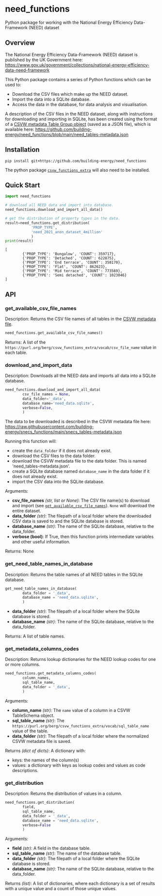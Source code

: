 # need_functions
Python package for working with the National Energy Efficiency Data-Framework (NEED) dataset

## Overview

The National Energy Efficiency Data-Framework (NEED) dataset is published by the UK Government here: https://www.gov.uk/government/collections/national-energy-efficiency-data-need-framework

This Python package contains a series of Python functions which can be used to:
- Download the CSV files which make up the NEED dataset.
- Import the data into a SQLite database.
- Access the data in the database, for data analysis and visualisation.

A description of the CSV files in the NEED dataset, along with instructions for downloading and importing in SQLite, has been created using the format of a [CSVW metadata Table Group object](https://www.w3.org/TR/2015/REC-tabular-metadata-20151217/#table-groups) (saved as a JSON file), which is available here: https://github.com/building-energy/need_functions/blob/main/need_tables-metadata.json

## Installation

`pip install git+https://github.com/building-energy/need_functions`

The python package [`csvw_functions_extra`](https://github.com/stevenkfirth/csvw_functions_extra) will also need to be installed.

## Quick Start

```python
import need_functions

# download all NEED data and import into database.
need_functions.download_and_import_all_data()

# get the distribution of property types in the data.
result=need_functions.get_distribution(
            'PROP_TYPE',
            'need_2021_anon_dataset_4million'
            )
print(result)
```
```
[
        {'PROP_TYPE': 'Bungalow', 'COUNT': 359717}, 
        {'PROP_TYPE': 'Detached', 'COUNT': 622875}, 
        {'PROP_TYPE': 'End terrace', 'COUNT': 358170}, 
        {'PROP_TYPE': 'Flat', 'COUNT': 862623}, 
        {'PROP_TYPE': 'Mid terrace', 'COUNT': 773569}, 
        {'PROP_TYPE': 'Semi detached', 'COUNT': 1023046}
]
```


## API

### get_available_csv_file_names

Description: Returns the CSV file names of all tables in the [CSVW metadata file](https://raw.githubusercontent.com/building-energy/snecs_functions/main/snecs_tables-metadata.json).

```python
need_functions.get_available_csv_file_names()
```

Returns: A list of the `https://purl.org/berg/csvw_functions_extra/vocab/csv_file_name` value in each table.


### download_and_import_data

Description: Downloads all the NEED data and imports all data into a SQLite database.

```python
need_functions.download_and_import_all_data(
        csv_file_names = None,
        data_folder='_data',
        database_name='need_data.sqlite',
        verbose=False,
        )
```

The data to be downloaded is described in the CSVW metadata file here: https://raw.githubusercontent.com/building-energy/snecs_functions/main/snecs_tables-metadata.json

Running this function will:
- create the `data_folder` if it does not already exist.
- download the CSV files to the data folder.
- download the CSVW metadata file to the data folder. This is named 'need_tables-metadata.json'.
- create a SQLite database named `database_name` in the data folder if it does not already exist.
- import the CSV data into the SQLite database.

Arguments:
- **csv_file_names** *(str, list or None)*: The CSV file name(s) to download and import (see [`get_available_csv_file_names`](#get_available_csv_file_names)). `None` will download the entire dataset.
- **data_folder** *(str)*: The filepath of a local folder where the downloaded CSV data is saved to and the SQLite database is stored.
- **database_name** *(str)*: The name of the SQLite database, relative to the data_folder.
- **verbose (bool)**: If True, then this function prints intermediate variables and other useful information.

Returns: None


### get_need_table_names_in_database

Description: Returns the table names of all NEED tables in the SQLite database.

```python
get_need_table_names_in_database(
        data_folder = '_data',
        database_name = 'need_data.sqlite',
        )
```

- **data_folder** *(str)*: The filepath of a local folder where the SQLite database is stored.
- **database_name** *(str)*: The name of the SQLite database, relative to the data_folder.

Returns: A list of table names.


### get_metadata_columns_codes

Description: Returns lookup dictionaries for the NEED lookup codes for one or more columns.

```python
need_functions.get_metadata_columns_codes(
        column_names,
        sql_table_name,
        data_folder = '_data',
        )
```

Arguments:
- **column_name** *(str)*: The `name` value of a column in a CSVW TableSchema object.
- **sql_table_name** *(str)*: The `https://purl.org/berg/csvw_functions_extra/vocab/sql_table_name` value of the table.
- **data_folder** *(str)*: The filepath of a local folder where the normalized CSVW metadata file is saved.

Returns *(dict of dicts)*: A dictionary with:
- keys: the names of the column(s)
- values: a dictionary with keys as lookup codes and values as code descriptions.


### get_distribution

Description: Returns the distribution of values in a column.

```python
need_functions.get_distribution(
        field,
        sql_table_name,
        data_folder = '_data',
        database_name = 'need_data.sqlite',
        verbose=False
        )
```

Arguments:
- **field** *(str)*: A field in the database table.
- **sql_table_name** *(str)*: The name of the database table.
- **data_folder** *(str)*: The filepath of a local folder where the SQLite database is stored.
- **database_name** *(str)*: The name of the SQLite database, relative to the data_folder.

Returns *(list)*: A list of dictionaries, where each dictionary is a set of results with a unique value and a count of those unique values.


